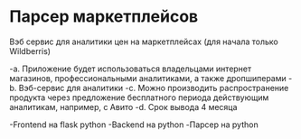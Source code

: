 # Парсер маркетплейсов

Вэб сервис для аналитики цен на маркетплейсах (для начала только Wildberris) 

-a.	Приложение будет использоваться владельцами интернет магазинов, профессиональными аналитиками, а также дропшиперами
-b.	Вэб-сервис для аналитики
-c.	Можно производить распространение продукта через предложение бесплатного периода действующим аналитикам, например, с Авито
-d.	Срок вывода 4 месяца

-Frontend на flask python
-Backend на python
-Парсер на python
